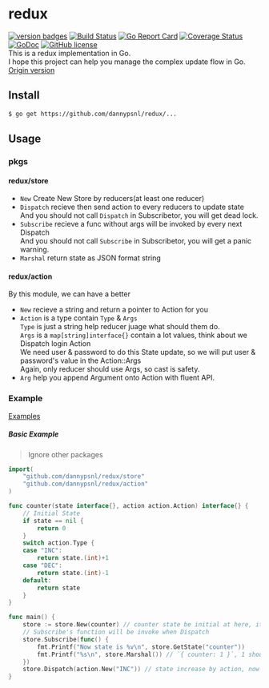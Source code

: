 # redux
[![version badges](https://img.shields.io/badge/version-0.7.1-blue.svg)](https://github.com/dannypsnl/redux/releases)
[![Build Status](https://travis-ci.org/dannypsnl/redux.svg?branch=master)](https://travis-ci.org/dannypsnl/redux)
[![Go Report Card](https://goreportcard.com/badge/github.com/dannypsnl/redux)](https://goreportcard.com/report/github.com/dannypsnl/redux)
[![Coverage Status](https://coveralls.io/repos/github/dannypsnl/redux/badge.svg?branch=master)](https://coveralls.io/github/dannypsnl/redux?branch=master)
[![GoDoc](https://godoc.org/github.com/dannypsnl/redux?status.svg)](https://godoc.org/github.com/dannypsnl/redux)
[![GitHub license](https://img.shields.io/github/license/dannypsnl/redux.svg)](https://github.com/dannypsnl/redux/blob/master/LICENSE)
<br>
This is a redux implementation in Go.<br>
I hope this project can help you manage the complex update flow in Go.<br>
[Origin version](https://github.com/reactjs/redux)
## Install
```bash
$ go get https://github.com/dannypsnl/redux/...
```
## Usage
### pkgs
#### redux/store
- `New` Create New Store by reducers(at least one reducer)
- `Dispatch` recieve then send action to every reducers to update state<br>
And you should not call `Dispatch` in Subscribetor, you will get dead lock.
- `Subscribe` recieve a func without args will be invoked by every next Dispatch<br>
And you should not call `Subscribe` in Subscribetor, you will get a panic warning.
- `Marshal` return state as JSON format string<br>
#### redux/action
By this module, we can have a better
- `New` recieve a string and return a pointer to Action for you<br>
- `Action` is a type contain `Type` & `Args`<br>
`Type` is just a string help reducer juage what should them do.<br>
`Args` is a `map[string]interface{}` contain a lot values, think about we Dispatch login Action<br>
We need user & password to do this State update, so we will put user & password's value in the Action::Args<br>
Again, only reducer should use Args, so cast is safety.
- `Arg` help you append Argument onto Action with fluent API.<br>
### Example
[Examples](https://github.com/dannypsnl/redux/tree/master/example)
##### Basic Example
> Ignore other packages
```go
import(
    "github.com/dannypsnl/redux/store"
    "github.com/dannypsnl/redux/action"
)

func counter(state interface{}, action action.Action) interface{} {
    // Initial State
    if state == nil {
        return 0
    }
    switch action.Type {
    case "INC":
        return state.(int)+1
    case "DEC":
        return state.(int)-1
    default:
        return state
    }
}

func main() {
    store := store.New(counter) // counter state be initial at here, it's 0
    // Subscribe's function will be invoke when Dispatch
    store.Subscribe(func() {
        fmt.Printf("Now state is %v\n", store.GetState("counter"))
        fmt.Printf("%s\n", store.Marshal()) // `{ counter: 1 }`, 1 should be current state, Let's print out the json format of our store
    })
    store.Dispatch(action.New("INC")) // state increase by action, now is 1
}
```
